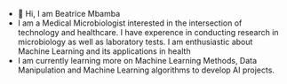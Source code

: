 - 👋 Hi, I am Beatrice Mbamba
- I am a Medical Microbiologist interested in the intersection of technology and healthcare. I have experence in conducting research in microbiology as well as laboratory tests. I am enthusiastic about Machine Learning and its applications in health
- I am currently learning more on Machine Learning Methods, Data Manipulation and Machine Learning algorithms to develop AI projects.
  

<!---
BeatriceMbamba/BeatriceMbamba is a ✨ special ✨ repository because its `README.md` (this file) appears on your GitHub profile.
You can click the Preview link to take a look at your changes.
--->
